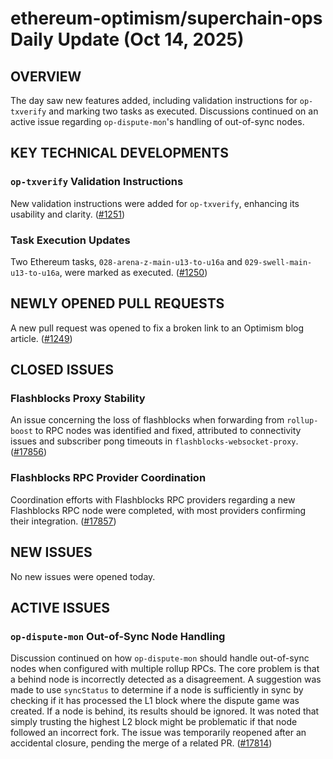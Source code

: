 # ethereum-optimism/superchain-ops Daily Update (Oct 14, 2025)
## OVERVIEW 
The day saw new features added, including validation instructions for `op-txverify` and marking two tasks as executed. Discussions continued on an active issue regarding `op-dispute-mon`'s handling of out-of-sync nodes.

## KEY TECHNICAL DEVELOPMENTS

### `op-txverify` Validation Instructions
New validation instructions were added for `op-txverify`, enhancing its usability and clarity. ([#1251](https://github.com/ethereum-optimism/superchain-ops/pull/1251))

### Task Execution Updates
Two Ethereum tasks, `028-arena-z-main-u13-to-u16a` and `029-swell-main-u13-to-u16a`, were marked as executed. ([#1250](https://github.com/ethereum-optimism/superchain-ops/pull/1250))

## NEWLY OPENED PULL REQUESTS
A new pull request was opened to fix a broken link to an Optimism blog article. ([#1249](https://github.com/ethereum-optimism/superchain-ops/pull/1249))

## CLOSED ISSUES

### Flashblocks Proxy Stability
An issue concerning the loss of flashblocks when forwarding from `rollup-boost` to RPC nodes was identified and fixed, attributed to connectivity issues and subscriber pong timeouts in `flashblocks-websocket-proxy`. ([#17856](https://github.com/ethereum-optimism/superchain-ops/issues/17856))

### Flashblocks RPC Provider Coordination
Coordination efforts with Flashblocks RPC providers regarding a new Flashblocks RPC node were completed, with most providers confirming their integration. ([#17857](https://github.com/ethereum-optimism/superchain-ops/issues/17857))

## NEW ISSUES
No new issues were opened today.

## ACTIVE ISSUES

### `op-dispute-mon` Out-of-Sync Node Handling
Discussion continued on how `op-dispute-mon` should handle out-of-sync nodes when configured with multiple rollup RPCs. The core problem is that a behind node is incorrectly detected as a disagreement. A suggestion was made to use `syncStatus` to determine if a node is sufficiently in sync by checking if it has processed the L1 block where the dispute game was created. If a node is behind, its results should be ignored. It was noted that simply trusting the highest L2 block might be problematic if that node followed an incorrect fork. The issue was temporarily reopened after an accidental closure, pending the merge of a related PR. ([#17814](https://github.com/ethereum-optimism/superchain-ops/issues/17814))